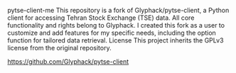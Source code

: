 pytse-client-me
This repository is a fork of Glyphack/pytse-client, a Python client for accessing Tehran Stock Exchange (TSE) data. All core functionality and rights belong to Glyphack. I created this fork as a user to customize and add features for my specific needs, including the option function for tailored data retrieval.
License
This project inherits the GPLv3 license from the original repository.


https://github.com/Glyphack/pytse-client